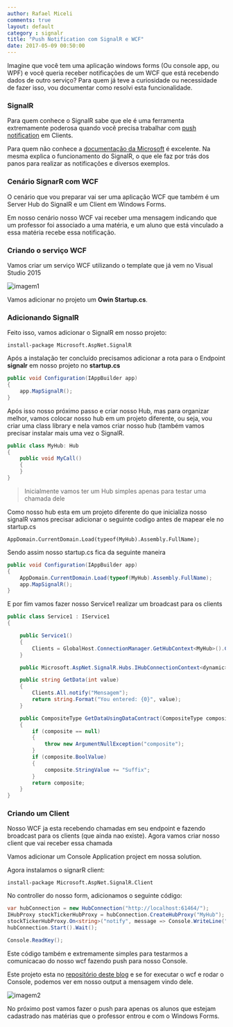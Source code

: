 ```yaml
---
author: Rafael Miceli
comments: true
layout: default 
category : signalr
title: "Push Notification com SignalR e WCF" 
date: 2017-05-09 00:50:00
---
```


Imagine que você tem uma aplicação windows forms (Ou console app, ou WPF) e você queria receber notificações de um WCF que está recebendo dados de outro serviço? Para quem já teve a curiosidade ou necessidade de fazer isso, vou documentar como resolvi esta funcionalidade.

### SignalR

Para quem conhece o SignalR sabe que ele é uma ferramenta extremamente poderosa quando você precisa trabalhar com [push notification](https://en.wikipedia.org/wiki/Push_Notification) em Clients.

Para quem não conhece a [documentação da Microsoft](https://docs.microsoft.com/en-us/aspnet/signalr/overview/getting-started/introduction-to-signalr) é excelente. Na mesma explica o funcionamento do SignalR, o que ele faz por trás dos panos para realizar as notificações e diversos exemplos.

### Cenário SignarR com WCF

O cenário que vou preparar vai ser uma aplicação WCF que também é um Server Hub do SignalR e um Client em Windows Forms.

Em nosso cenário nosso WCF vai receber uma mensagem indicando que um professor foi associado a uma matéria, e um aluno que está vinculado a essa matéria recebe essa notificação.

### Criando o serviço WCF

Vamos criar um serviço WCF utilizando o template que já vem no Visual Studio 2015

![imagem1](http://rafael-miceli.com.br/ico/SignalR-Com-Wcf-ConsoleApp/imagem1.png)

Vamos adicionar no projeto um **Owin Startup.cs**.

### Adicionando SignalR

Feito isso, vamos adicionar o SignalR em nosso projeto:

`install-package Microsoft.AspNet.SignalR`

Após a instalação ter concluído precisamos adicionar a rota para o Endpoint **signalr** em nosso projeto no **startup.cs**


```csharp
public void Configuration(IAppBuilder app)
{
    app.MapSignalR();
}
```

Após isso nosso próximo passo e criar nosso Hub, mas para organizar melhor, vamos colocar nosso hub em um projeto diferente, ou seja, vou criar uma class library e nela vamos criar nosso hub (também vamos precisar instalar mais uma vez o SignalR.


```csharp
public class MyHub: Hub
{
    public void MyCall()
    {            
    }
}
```

> Inicialmente vamos ter um Hub simples apenas para testar uma chamada dele

Como nosso hub esta em um projeto diferente do que inicializa nosso signalR vamos precisar adicionar o seguinte codigo antes de mapear ele no startup.cs

`AppDomain.CurrentDomain.Load(typeof(MyHub).Assembly.FullName);`

Sendo assim nosso startup.cs fica da seguinte maneira


```csharp
public void Configuration(IAppBuilder app)
{
    AppDomain.CurrentDomain.Load(typeof(MyHub).Assembly.FullName);
    app.MapSignalR();
}
```

E por fim vamos fazer nosso Service1 realizar um broadcast para os clients

```csharp
public class Service1 : IService1
{

    public Service1()
    {
        Clients = GlobalHost.ConnectionManager.GetHubContext<MyHub>().Clients;
    }

    public Microsoft.AspNet.SignalR.Hubs.IHubConnectionContext<dynamic> Clients { get; private set; }

    public string GetData(int value)
    {
        Clients.All.notify("Mensagem");
        return string.Format("You entered: {0}", value);
    }

    public CompositeType GetDataUsingDataContract(CompositeType composite)
    {
        if (composite == null)
        {
            throw new ArgumentNullException("composite");
        }
        if (composite.BoolValue)
        {
            composite.StringValue += "Suffix";
        }
        return composite;
    }
}
```

### Criando um Client

Nosso WCF ja esta recebendo chamadas em seu endpoint e fazendo broadcast para os clients (que ainda nao existe). Agora vamos criar nosso client que vai receber essa chamada

Vamos adicionar um Console Application project em nossa solution.

Agora instalamos o signarR client:

`install-package Microsoft.AspNet.SignalR.Client`

No controller do nosso form, adicionamos o seguinte código:


```csharp
var hubConnection = new HubConnection("http://localhost:61464/");
IHubProxy stockTickerHubProxy = hubConnection.CreateHubProxy("MyHub");
stockTickerHubProxy.On<string>("notify", message => Console.WriteLine("Do WCF {0}", message));
hubConnection.Start().Wait();

Console.ReadKey();
```

Este código também e extremamente simples para testarmos a comunicacao do nosso wcf fazendo push para nosso Console.

Este projeto esta no [repositório deste blog](https://github.com/Rafael-Miceli/Blog-Codes/tree/SignalR-With-Wcf) e se for executar o wcf e rodar o Console, podemos ver em nosso output a mensagem vindo dele.

![imagem2](http://rafael-miceli.com.br/ico/SignalR-Com-Wcf-ConsoleApp/imagem2.png)

No próximo post vamos fazer o push para apenas os alunos que estejam cadastrado nas matérias que o professor entrou e com o Windows Forms.
